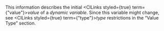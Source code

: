  



This information describes the initial <ClLinks styled={true} term={"value"}><i>value</i></ClLinks> of a *dynamic variable*. Since this variable might change, see <ClLinks styled={true} term={"type"}><i>type</i></ClLinks> restrictions in the “Value Type” section. 



